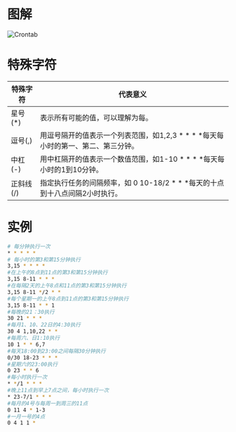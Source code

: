# 图解
![Crontab](http://www.linuxprobe.com/wp-content/uploads/2016/09/crontab.png)

# 特殊字符
|特殊字符|代表意义|
|   ------ |   ------  |
|星号(*)|表示所有可能的值，可以理解为每。|
|逗号(,)|用逗号隔开的值表示一个列表范围，如1,2,3 * * * *每天每小时的第一、第二、第三分钟。|
|中杠(-)|用中杠隔开的值表示一个数值范围，如1-10 * * * *每天每小时的1到10分钟。|
|正斜线(/)|指定执行任务的间隔频率，如 0 10-18/2 * * *每天的十点到十八点间隔2小时执行。|

# 实例
```bash
# 每分钟执行一次
* * * * * 
# 每小时的第3和第15分钟执行
3,15 * * * *
#在上午的8点到11点的第3和第15分钟执行
3,15 8-11 * * *
#在每隔2天的上午8点和11点的第3和第15分钟执行
3,15 8-11 */2 * *
#每个星期一的上午8点到11点的第3和第15分钟执行
3,15 8-11 * * 1
#每晚的21：30执行
30 21 * * *
#每月1、10、22日的4:30执行
30 4 1,10,22 * *
#每周六、日1:10执行
10 1 * * 6,7
#每天18:00到23:00之间每隔30分钟执行
0/30 18-23 * * *
#星期六的23:00执行
0 23 * * 6
#每小时执行一次
* */1 * * *
#晚上11点到早上7点之间，每小时执行一次
* 23-7/1 * * *
#每月的4号与每周一到周三的11点
0 11 4 * 1-3
#一月一号的4点
0 4 1 1 *
```